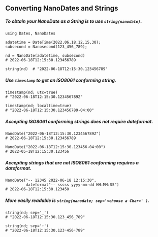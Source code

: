 ## Converting NanoDates and Strings

##### To obtain your NanoDate as a String is to use `string(nanodate)`.

```
using Dates, NanoDates

adatetime = DateTime(2022,06,18,12,15,30);
subsecond = Nanosecond(123_456_789);

nd = NanoDate(adatetime, subsecond)
# 2022-06-18T12:15:30.123456789

string(nd)  # "2022-06-18T12:15:30.123456789"
```

##### Use `timestamp` to get an ISO8061 conforming string.
```
timestamp(nd; utc=true)
# "2022-06-18T12:15:30.123456789Z"

timestamp(nd; localtime=true)
# "2022-06-18T12:15:30.123456789-04:00"
```

##### Accepting ISO8061 conforming strings does not require dateformat.
```
NanoDate("2022-06-18T12:15:30.123456789Z")
# 2022-06-18T12:15:30.123456789

NanoDate("2022-06-18T12:15:30.123456-04:00")
# 2022-05-18T12:15:30.123456
```

##### Accepting strings that are not ISO8061 conforming requires a dateformat.
```
NanoDate("-- 12345 2022-06-18 12:15:30", 
         dateformat"-- sssss yyyy-mm-dd HH:MM:SS")
# 2022-06-18T12:15:30.123450
```

##### More easily readable is `string(nanodate; sep='<choose a Char>' )`.

```
string(nd; sep='_')
# "2022-06-18T12:15:30.123_456_789"

string(nd; sep='◦')
# "2022-06-18T12:15:30.123◦456◦789"
```
